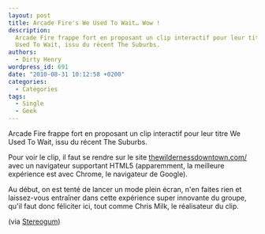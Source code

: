 ```yaml
---
layout: post
title: Arcade Fire's We Used To Wait… Wow !
description:
  Arcade Fire frappe fort en proposant un clip interactif pour leur titre We
  Used To Wait, issu du récent The Suburbs.
authors:
  - Dirty Henry
wordpress_id: 691
date: "2010-08-31 10:12:58 +0200"
categories:
  - Catégories
tags:
  - Single
  - Geek
---
```


Arcade Fire frappe fort en proposant un clip interactif pour leur titre We Used
To Wait, issu du récent The Suburbs.

Pour voir le clip, il faut se rendre sur le site
[thewildernessdowntown.com/](http://thewildernessdowntown.com/) avec un
navigateur supportant HTML5 (apparemment, la meilleure expérience est avec
Chrome, le navigateur de Google).

Au début, on est tenté de lancer un mode plein écran, n'en faites rien et
laissez-vous entraîner dans cette expérience super innovante du groupe, qu'il
faut donc féliciter ici, tout comme Chris Milk, le réalisateur du clip.

(via
[Stereogum](http://stereogum.com/486932/arcade-fire-we-used-to-wait-video/news/))
